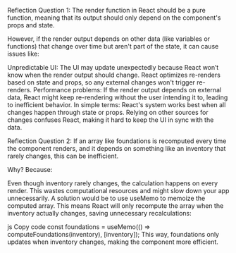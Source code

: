 Reflection Question 1:
The render function in React should be a pure function, meaning that its output should only depend on the component's props and state.

However, if the render output depends on other data (like variables or functions) that change over time but aren't part of the state, it can cause issues like:

Unpredictable UI: The UI may update unexpectedly because React won’t know when the render output should change. React optimizes re-renders based on state and props, so any external changes won't trigger re-renders.
Performance problems: If the render output depends on external data, React might keep re-rendering without the user intending it to, leading to inefficient behavior.
In simple terms: React's system works best when all changes happen through state or props. Relying on other sources for changes confuses React, making it hard to keep the UI in sync with the data.

Reflection Question 2:
If an array like foundations is recomputed every time the component renders, and it depends on something like an inventory that rarely changes, this can be inefficient.

Why? Because:

Even though inventory rarely changes, the calculation happens on every render.
This wastes computational resources and might slow down your app unnecessarily.
A solution would be to use useMemo to memoize the computed array. This means React will only recompute the array when the inventory actually changes, saving unnecessary recalculations:

js
Copy code
const foundations = useMemo(() => computeFoundations(inventory), [inventory]);
This way, foundations only updates when inventory changes, making the component more efficient.
